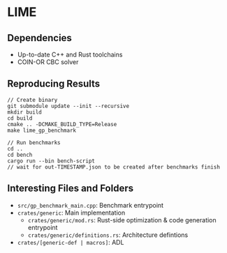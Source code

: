 # LIME

## Dependencies
- Up-to-date C++ and Rust toolchains
- COIN-OR CBC solver

## Reproducing Results
```
// Create binary
git submodule update --init --recursive
mkdir build
cd build
cmake .. -DCMAKE_BUILD_TYPE=Release
make lime_gp_benchmark

// Run benchmarks
cd ..
cd bench
cargo run --bin bench-script
// wait for out-TIMESTAMP.json to be created after benchmarks finish
```

## Interesting Files and Folders
- `src/gp_benchmark_main.cpp`: Benchmark entrypoint
- `crates/generic`: Main implementation
  - `crates/generic/mod.rs`: Rust-side optimization & code generation entrypoint
  - `crates/generic/definitions.rs`: Architecture defintions
- `crates/[generic-def | macros]`: ADL

